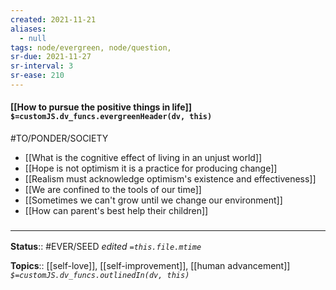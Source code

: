 ```yaml
---
created: 2021-11-21 
aliases:
  - null
tags: node/evergreen, node/question, 
sr-due: 2021-11-27
sr-interval: 3
sr-ease: 210
---
```


#### [[How to pursue the positive things in life]] `$=customJS.dv_funcs.evergreenHeader(dv, this)`

#TO/PONDER/SOCIETY 

- [[What is the cognitive effect of living in an unjust world]]
- [[Hope is not optimism it is a practice for producing change]]
- [[Realism must acknowledge optimism's existence and effectiveness]]
- [[We are confined to the tools of our time]]
- [[Sometimes we can't grow until we change our environment]]
- [[How can parent's best help their children]]

### <hr class="footnote"/>

**Status**:: #EVER/SEED
*edited `=this.file.mtime`*

**Topics**:: [[self-love]], [[self-improvement]], [[human advancement]]
*`$=customJS.dv_funcs.outlinedIn(dv, this)`*
